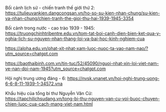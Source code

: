 Bối cảnh lịch sử - chiến tranh thế giới thứ 2:
https://tulieuvankien.dangcongsan.vn/ho-so-su-kien-nhan-chung/su-kien-va-nhan-chung/chien-tranh-the-gioi-thu-hai-1939-1945-3354

Bối cảnh trong nước - cao trào 1939 - 1945:
https://truongchinhtribentre.edu.vn/tom-tat-boi-canh-dien-bien-ket-qua-y-nghia-lich-su-nguyen-nhan-thang-loi-va-bai-hoc-kinh-nghiem-cua

https://aloha.edu.vn/phat-xit-nhat-xam-luoc-nuoc-ta-vao-nam-nao/?utm_source=chatgpt.com

https://baothaibinh.com.vn/tin-tuc/52/45090/nguoi-nhat-xin-loi-viet-nam-ve-nan-doi-nam-1945?utm_source=chatgpt.com

Hội nghị trung ương đảng - 6:
https://nvsk.vnanet.vn/hoi-nghi-trung-uong-6-6-8-11-1939-1-34572.vna

Khẩu hiệu của tổng bí thư Nguyễn Văn Cừ:
https://tapchilichsudang.vn/tong-bi-thu-nguyen-van-cu-voi-buoc-chuyen-chien-luoc-cua-cach-mang-viet-nam.html